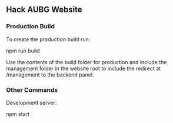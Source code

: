 ## Hack AUBG Website

### Production Build
To create the production build run:

npm run build

Use the contents of the build folder for production and include the management folder in the website root to include the redirect at /management to the backend panel.

### Other Commands

Development server:

npm start